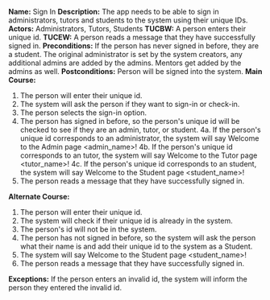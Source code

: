 **Name:** Sign In
**Description:** The app needs to be able to sign in administrators, tutors and students to the system using their unique IDs.
**Actors:** Administrators, Tutors, Students
**TUCBW:** A person enters their unique id.
**TUCEW:** A person reads a message that they have successfully signed in.
**Preconditions:** If the person has never signed in before, they are a student. The original administrator is set by the system creators, any additional admins are added by the admins. Mentors get added by the admins as well.
**Postconditions:** Person will be signed into the system.
**Main Course:** 
1. The person will enter their unique id.
2. The system will ask the person if they want to sign-in or check-in.
3. The person selects the sign-in option.
4. The person has signed in before, so the person's unique id will be checked to see if they are an admin, tutor, or student.
  4a. If the person's unique id corresponds to an administrator, the system will say Welcome to the Admin page <admin_name>!
  4b. If the person's unique id corresponds to an tutor, the system will say Welcome to the Tutor page <tutor_name>! 
  4c. If the person's unique id corresponds to an student, the system will say Welcome to the Student page <student_name>!
5. The person reads a message that they have successfully signed in.

**Alternate Course:**
1. The person will enter their unique id.
2. The system will check if their unique id is already in the system.
3. The person's id will not be in the system.
4. The person has not signed in before, so the system will ask the person what their name is and add their unique id to the system as a Student. 
5. The system will say Welcome to the Student page <student_name>!
6. The person reads a message that they have successfully signed in.

**Exceptions:** If the person enters an invalid id, the system will inform the person they entered the invalid id.
